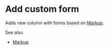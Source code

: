 <!-- TITLE: Add custom form -->
<!-- SUBTITLE: -->

# Add custom form

Adds new column with forms based on [Markup](../overview/markup.md).

See also
* [Markup](../overview/markup.md)
